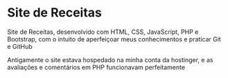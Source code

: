 # Site de Receitas

Site de Receitas, desenvolvido com HTML, CSS, JavaScript, PHP e Bootstrap, com o intuito de aperfeiçoar meus conhecimentos e praticar Git e GitHub

Antigamente o site estava hospedado na minha conta da hostinger, e as avaliações e comentários em PHP funcionavam perfeitamente
